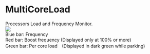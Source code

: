 # MultiCoreLoad
Processors Load and Frequency Monitor.  
![](https://github.com/snow280x/MultiCoreLoad/blob/master/MultiCoreLoad/MultiCoreLoad.ico)  
Blue bar:	Frequency  
Red	bar:	Boost frequency (Displayed only at 100% or more)  
Green bar:	Per core load　(Displayed in dark green while parking)  
